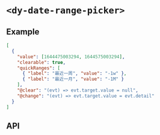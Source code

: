 # `<dy-date-range-picker>`

## Example

<gbp-example name="dy-date-range-picker" src="https://jspm.dev/duoyun-ui/elements/date-range-picker">

```json
[
  {
    "value": [1644475003294, 1644575003294],
    "clearable": true,
    "quickRanges": [
      { "label": "最近一周", "value": "-1w" },
      { "label": "最近一月", "value": "-1M" }
    ],
    "@clear": "(evt) => evt.target.value = null",
    "@change": "(evt) => evt.target.value = evt.detail"
  }
]
```

</gbp-example>

## API

<gbp-api src="/src/elements/date-range-picker.ts"></gbp-api>
